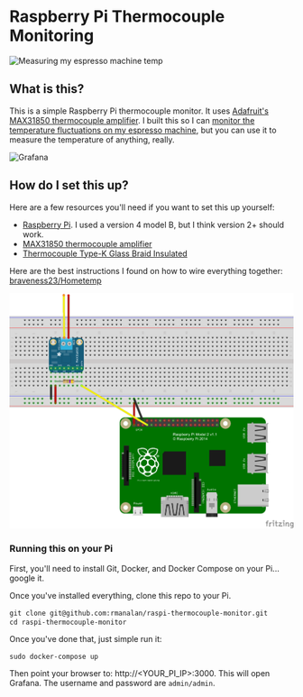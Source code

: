 # Raspberry Pi Thermocouple Monitoring

![Measuring my espresso machine temp](https://preview.redd.it/1ms1uhijjnm51.jpg?width=4032&format=pjpg&auto=webp&s=0989ac597862f3f0e039913853edfe148a712159)

## What is this?

This is a simple Raspberry Pi thermocouple monitor. It uses [Adafruit's MAX31850 thermocouple amplifier](https://www.adafruit.com/product/1727). I built this so I can [monitor the temperature fluctuations on my espresso machine](https://www.reddit.com/r/espresso/comments/ir6xfn/bambino_puck_temp_monitoring/), but you can use it to measure the temperature of anything, really.

![Grafana](https://github.com/rmanalan/raspi-thermocouple-monitor/blob/master/grafana-preview.png?raw=true)

## How do I set this up?

Here are a few resources you'll need if you want to set this up yourself:

* [Raspberry Pi](https://www.raspberrypi.org/). I used a version 4 model B, but I think version 2+ should work.
* [MAX31850 thermocouple amplifier](https://www.adafruit.com/product/1727)
* [Thermocouple Type-K Glass Braid Insulated](https://www.adafruit.com/product/3245)

Here are the best instructions I found on how to wire everything together: [braveness23/Hometemp](https://github.com/braveness23/Hometemp)

![Wiring](https://raw.githubusercontent.com/braveness23/Hometemp/master/Resources/Raspberry-Pi%2BMAX31850-Thermocouple-Amplifier_bb.png)

### Running this on your Pi

First, you'll need to install Git, Docker, and Docker Compose on your Pi... google it.

Once you've installed everything, clone this repo to your Pi.

```
git clone git@github.com:rmanalan/raspi-thermocouple-monitor.git
cd raspi-thermocouple-monitor
```

Once you've done that, just simple run it:

```
sudo docker-compose up
```

Then point your browser to: http://<YOUR_PI_IP>:3000. This will open Grafana. The username and password are `admin/admin`.
